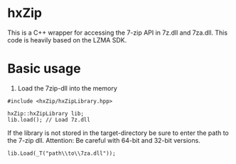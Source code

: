 # hxZip

This is a C++ wrapper for accessing the 7-zip API in 7z.dll and 7za.dll. This code is heavily based on the LZMA SDK.

# Basic usage

1. Load the 7zip-dll into the memory

```
#include <hxZip/hxZipLibrary.hpp>

hxZip::hxZipLibrary lib;
lib.load(); // Load 7z.dll
```

If the library is not stored in the target-directory be sure to enter the path to the 7-zip dll.
Attention: Be careful with 64-bit and 32-bit versions.

```lib.Load(_T("path\\to\\7za.dll"));```
